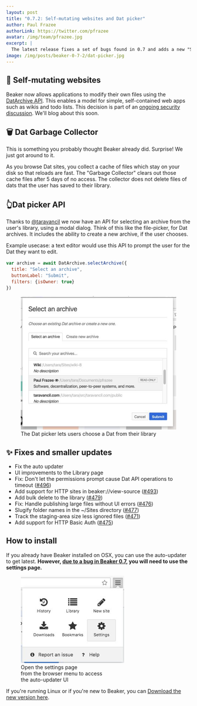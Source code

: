```yaml
---
layout: post
title: "0.7.2: Self-mutating websites and Dat picker"
author: Paul Frazee
authorLink: https://twitter.com/pfrazee
avatar: /img/team/pfrazee.jpg
excerpt: |
  The latest release fixes a set of bugs found in 0.7 and adds a new "Swarm debugger" to help users diagnose peer connectivity issues.
image: /img/posts/beaker-0-7-2/dat-picker.jpg
---
```



## 📝 Self-mutating websites

Beaker now allows applications to modify their own files using the [DatArchive API](https://beakerbrowser.com/docs/apis/dat.html). This enables a model for simple, self-contained web apps such as wikis and todo lists. This decision is part of an [ongoing security discussion](https://github.com/beakerbrowser/beaker/issues/483). We'll blog about this soon.

## 🗑 Dat Garbage Collector

This is something you probably thought Beaker already did. Surprise! We just got around to it.

As you browse Dat sites, you collect a cache of files which stay on your disk so that reloads are fast. The "Garbage Collector" clears out those cache files after 5 days of no access. The collector does not delete files of dats that the user has saved to their library.

## 👆Dat picker API

Thanks to [@taravancil](https://twitter.com/taravancil) we now have an API for selecting an archive from the user's library, using a modal dialog. Think of this like the file-picker, for Dat archives. It includes the ability to create a new archive, if the user chooses.

Example usecase: a text editor would use this API to prompt the user for the Dat they want to edit.

```js
var archive = await DatArchive.selectArchive({
  title: "Select an archive",
  buttonLabel: "Submit",
  filters: {isOwner: true}
})
```

<figure>
<img src="/img/posts/beaker-0-7-2/dat-picker.jpg" >
<figcaption>The Dat picker lets users choose a Dat from their library</figcaption>
</figure>

## ✨ Fixes and smaller updates

 - Fix the auto updater
 - UI improvements to the Library page
 - Fix: Don't let the permissions prompt cause Dat API operations to timeout ([#496](https://github.com/beakerbrowser/beaker/pull/496))
 - Add support for HTTP sites in beaker://view-source ([#493](https://github.com/beakerbrowser/beaker/pull/493))
 - Add bulk delete to the library ([#479](https://github.com/beakerbrowser/beaker/pull/479))
 - Fix: Handle publishing large files without UI errors ([#476](https://github.com/beakerbrowser/beaker/issues/476))
 - Slugify folder names in the ~/Sites directory ([#477](https://github.com/beakerbrowser/beaker/issues/477))
 - Track the staging-area size less ignored files ([#471](https://github.com/beakerbrowser/beaker/issues/471))
 - Add support for HTTP Basic Auth ([#475](https://github.com/beakerbrowser/beaker/pull/475))

## How to install

If you already have Beaker installed on OSX, you can use the auto-updater to get latest. **However, [due to a bug in Beaker 0.7](https://twitter.com/BeakerBrowser/status/869230831935606785), you will need to use the settings page.**

<figure>
<img src="/img/posts/beaker-0-7-1/settings-page.jpg">
<figcaption>Open the settings page<br>from the browser menu to access<br>the auto-updater UI</figcaption>
</figure>

If you're running Linux or if you're new to Beaker, you can [Download the new version here](/docs/install/).
